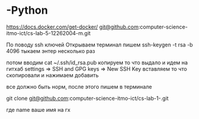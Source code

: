 # -Python
https://docs.docker.com/get-docker/
git@github.com:computer-science-itmo-ict/cs-lab-5-12262004-m.git



По поводу ssh ключей
Открываем терминал пишем
ssh-keygen -t rsa -b 4096
тыкаем энтер несколько раз

потом вводим
cat ~/.ssh/id_rsa.pub
копируем то что выдало и идем на гитхаб
settings => SSH and GPG keys => New SSH Key
вставляем то что скопировали и нажимаем добавить

все должно быть норм, после этого пишем в терминале

git clone git@github.com:computer-science-itmo-ict/cs-lab-1-<name>.git

где name ваше имя на гх
